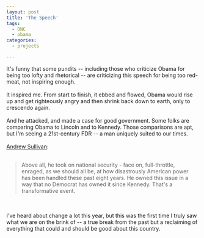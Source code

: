 ```yaml
---
layout: post
title: 'The Speech'
tags:
  - DNC
  - obama
categories:
  - projects

---
```


It's funny that some pundits -- including those who criticize Obama for being too lofty and rhetorical -- are criticizing this speech for being too red-meat, not inspiring enough. <br /><br />It inspired me.  From start to finish, it ebbed and flowed, Obama would rise up and get righteously angry and then shrink back down to earth, only to crescendo again.  <br /><br />And he attacked, and made a case for good government.  Some folks are comparing Obama to Lincoln and to Kennedy.  Those comparisons are apt, but I'm seeing a 21st-century FDR -- a man uniquely suited to our times. <br /><a href="http://andrewsullivan.theatlantic.com/the_daily_dish/2008/08/the-hope-we-con.html"><br />Andrew Sullivan</a>: <br /><br /><blockquote>Above all, he took on national security - face on, full-throttle, enraged, as we should all be, at how disastrously American power has been handled these past eight years. He owned this issue in a way that no Democrat has owned it since Kennedy. That's a transformative event.<br /></blockquote><br /><br />I've heard about change a lot this year, but this was the first time I truly saw what we are on the brink of -- a true break from the past but a reclaiming of everything that could and should be good about this country.
